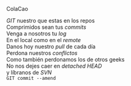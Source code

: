 
ColaCao

<p><em>GIT</em> nuestro que estas en los repos<br /> 
Comprimidos sean tus <em>commits</em><br /> 
Venga a nosotros tu <em>log</em><br /> 
En el local como en el <em>remote</em><br /> 
Danos hoy nuestro <em>pull</em> de cada día<br /> 
Perdona nuestros <em>conflictos</em><br /> 
Como también perdonamos los de otros geeks<br /> 
No nos dejes caer en <em>detached HEAD</em><br /> 
y líbranos de <em>SVN</em><br /> 
<code>GIT commit --amend</code></p> 

